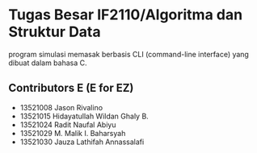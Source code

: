 # Tugas Besar IF2110/Algoritma dan Struktur Data
program simulasi memasak berbasis CLI (command-line interface) yang dibuat dalam bahasa C.

## Contributors E (E for EZ)
- 13521008 Jason Rivalino <br/>
- 13521015 Hidayatullah Wildan Ghaly B. <br/>
- 13521024 Radit Naufal Abiyu <br/>
- 13521029 M. Malik I. Baharsyah <br/>
- 13521030 Jauza Lathifah Annassalafi <br/>
 
